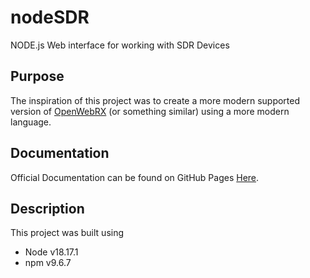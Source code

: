 # nodeSDR
NODE.js Web interface for working with SDR Devices

## Purpose
The inspiration of this project was to create a more modern supported version of [OpenWebRX](https://www.openwebrx.de/) (or something similar) using a more modern language. 

## Documentation
Official Documentation can be found on GitHub Pages [Here](https://jared-bloomer.github.io/nodeSDR/).

## Description
This project was built using 

* Node v18.17.1
* npm v9.6.7


